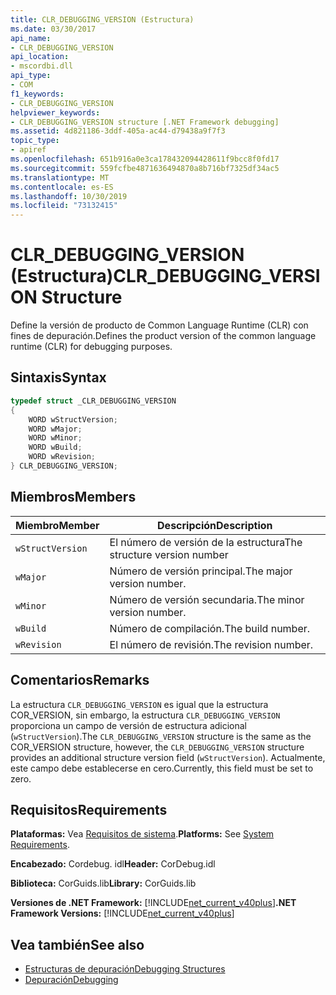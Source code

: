 ```yaml
---
title: CLR_DEBUGGING_VERSION (Estructura)
ms.date: 03/30/2017
api_name:
- CLR_DEBUGGING_VERSION
api_location:
- mscordbi.dll
api_type:
- COM
f1_keywords:
- CLR_DEBUGGING_VERSION
helpviewer_keywords:
- CLR_DEBUGGING_VERSION structure [.NET Framework debugging]
ms.assetid: 4d821186-3ddf-405a-ac44-d79438a9f7f3
topic_type:
- apiref
ms.openlocfilehash: 651b916a0e3ca178432094428611f9bcc8f0fd17
ms.sourcegitcommit: 559fcfbe4871636494870a8b716bf7325df34ac5
ms.translationtype: MT
ms.contentlocale: es-ES
ms.lasthandoff: 10/30/2019
ms.locfileid: "73132415"
---
```

# <a name="clr_debugging_version-structure"></a><span data-ttu-id="945b0-102">CLR_DEBUGGING_VERSION (Estructura)</span><span class="sxs-lookup"><span data-stu-id="945b0-102">CLR_DEBUGGING_VERSION Structure</span></span>
<span data-ttu-id="945b0-103">Define la versión de producto de Common Language Runtime (CLR) con fines de depuración.</span><span class="sxs-lookup"><span data-stu-id="945b0-103">Defines the product version of the common language runtime (CLR) for debugging purposes.</span></span>  
  
## <a name="syntax"></a><span data-ttu-id="945b0-104">Sintaxis</span><span class="sxs-lookup"><span data-stu-id="945b0-104">Syntax</span></span>  
  
```cpp  
typedef struct _CLR_DEBUGGING_VERSION  
{  
    WORD wStructVersion;
    WORD wMajor;
    WORD wMinor;
    WORD wBuild;
    WORD wRevision;
} CLR_DEBUGGING_VERSION;
```  
  
## <a name="members"></a><span data-ttu-id="945b0-105">Miembros</span><span class="sxs-lookup"><span data-stu-id="945b0-105">Members</span></span>  
  
|<span data-ttu-id="945b0-106">Miembro</span><span class="sxs-lookup"><span data-stu-id="945b0-106">Member</span></span>|<span data-ttu-id="945b0-107">Descripción</span><span class="sxs-lookup"><span data-stu-id="945b0-107">Description</span></span>|  
|------------|-----------------|  
|`wStructVersion`|<span data-ttu-id="945b0-108">El número de versión de la estructura</span><span class="sxs-lookup"><span data-stu-id="945b0-108">The structure version number</span></span>|  
|`wMajor`|<span data-ttu-id="945b0-109">Número de versión principal.</span><span class="sxs-lookup"><span data-stu-id="945b0-109">The major version number.</span></span>|  
|`wMinor`|<span data-ttu-id="945b0-110">Número de versión secundaria.</span><span class="sxs-lookup"><span data-stu-id="945b0-110">The minor version number.</span></span>|  
|`wBuild`|<span data-ttu-id="945b0-111">Número de compilación.</span><span class="sxs-lookup"><span data-stu-id="945b0-111">The build number.</span></span>|  
|`wRevision`|<span data-ttu-id="945b0-112">El número de revisión.</span><span class="sxs-lookup"><span data-stu-id="945b0-112">The revision number.</span></span>|  
  
## <a name="remarks"></a><span data-ttu-id="945b0-113">Comentarios</span><span class="sxs-lookup"><span data-stu-id="945b0-113">Remarks</span></span>  
 <span data-ttu-id="945b0-114">La estructura `CLR_DEBUGGING_VERSION` es igual que la estructura COR_VERSION, sin embargo, la estructura `CLR_DEBUGGING_VERSION` proporciona un campo de versión de estructura adicional (`wStructVersion`).</span><span class="sxs-lookup"><span data-stu-id="945b0-114">The `CLR_DEBUGGING_VERSION` structure is the same as the COR_VERSION structure, however, the `CLR_DEBUGGING_VERSION` structure provides an additional structure version field (`wStructVersion`).</span></span> <span data-ttu-id="945b0-115">Actualmente, este campo debe establecerse en cero.</span><span class="sxs-lookup"><span data-stu-id="945b0-115">Currently, this field must be set to zero.</span></span>  
  
## <a name="requirements"></a><span data-ttu-id="945b0-116">Requisitos</span><span class="sxs-lookup"><span data-stu-id="945b0-116">Requirements</span></span>  
 <span data-ttu-id="945b0-117">**Plataformas:** Vea [Requisitos de sistema](../../get-started/system-requirements.md).</span><span class="sxs-lookup"><span data-stu-id="945b0-117">**Platforms:** See [System Requirements](../../get-started/system-requirements.md).</span></span>  
  
 <span data-ttu-id="945b0-118">**Encabezado:** Cordebug. idl</span><span class="sxs-lookup"><span data-stu-id="945b0-118">**Header:** CorDebug.idl</span></span>  
  
 <span data-ttu-id="945b0-119">**Biblioteca:** CorGuids.lib</span><span class="sxs-lookup"><span data-stu-id="945b0-119">**Library:** CorGuids.lib</span></span>  
  
 <span data-ttu-id="945b0-120">**Versiones de .NET Framework:** [!INCLUDE[net_current_v40plus](../../../../includes/net-current-v40plus-md.md)]</span><span class="sxs-lookup"><span data-stu-id="945b0-120">**.NET Framework Versions:** [!INCLUDE[net_current_v40plus](../../../../includes/net-current-v40plus-md.md)]</span></span>  
  
## <a name="see-also"></a><span data-ttu-id="945b0-121">Vea también</span><span class="sxs-lookup"><span data-stu-id="945b0-121">See also</span></span>

- [<span data-ttu-id="945b0-122">Estructuras de depuración</span><span class="sxs-lookup"><span data-stu-id="945b0-122">Debugging Structures</span></span>](debugging-structures.md)
- [<span data-ttu-id="945b0-123">Depuración</span><span class="sxs-lookup"><span data-stu-id="945b0-123">Debugging</span></span>](index.md)
